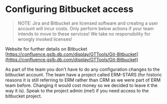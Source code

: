 # Configuring Bitbucket access

> NOTE: Jira and Bitbucket are licensed software and creating a user account will incur costs. Only perform below actions if your team intends to move to these services! We take no responsibility for wrongly invoked licenses!

Website for further details on Bitbucket [https://confluence.gslb.db.com/display/GTTools/Git-Bitbucket](https://confluence.gslb.db.com/display/GTTools/Git-Bitbucket)

As part of the team you don't have to do any configuration changes to the bitbucket account. The team have a project called ERM-STARS \(for historic reasons it is still referring to ERM rather than CRM as we were part of ERM team before. Changing it would cost money so we decided to leave it the way it is\). Speak to the project admin \(me!\) if you need access to the bitbucket project.

